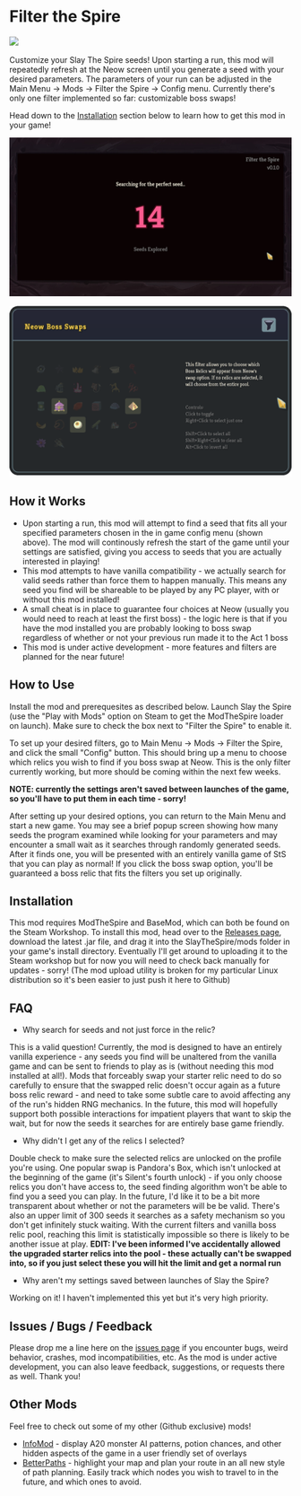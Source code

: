 # Filter the Spire
![](https://img.shields.io/github/v/release/casey-c/FilterTheSpire?color=242634&logo=github&style=flat-square)

Customize your Slay The Spire seeds! Upon starting a run, this mod will repeatedly refresh at the Neow screen until you generate a seed with your desired parameters. The parameters of your run can be adjusted in the Main Menu -> Mods -> Filter the Spire -> Config menu. Currently there's only one filter implemented so far: customizable boss swaps!

Head down to the [Installation](#installation) section below to learn how to get this mod in your game!

![Loading](github/loading.png)

![Config](github/config_small_v2.png)

## How it Works

* Upon starting a run, this mod will attempt to find a seed that fits all your specified parameters chosen in the in game config menu (shown above). The mod will continously refresh the start of the game until your settings are satisfied, giving you access to seeds that you are actually interested in playing!
* This mod attempts to have vanilla compatibility - we actually search for valid seeds rather than force them to happen manually. This means any seed you find will be shareable to be played by any PC player, with or without this mod installed!
* A small cheat is in place to guarantee four choices at Neow (usually you would need to reach at least the first boss) - the logic here is that if you have the mod installed you are probably looking to boss swap regardless of whether or not your previous run made it to the Act 1 boss
* This mod is under active development - more features and filters are planned for the near future!

## How to Use

Install the mod and prerequesites as described below. Launch Slay the Spire (use the "Play with Mods" option on Steam to get the ModTheSpire loader on launch). Make sure to check the box next to "Filter the Spire" to enable it. 

To set up your desired filters, go to Main Menu -> Mods -> Filter the Spire, and click the small "Config" button. This should bring up a menu to choose which relics you wish to find if you boss swap at Neow. This is the only filter currently working, but more should be coming within the next few weeks.

**NOTE: currently the settings aren't saved between launches of the game, so you'll have to put them in each time - sorry!**

After setting up your desired options, you can return to the Main Menu and start a new game. You may see a brief popup screen showing how many seeds the program examined while looking for your parameters and may encounter a small wait as it searches through randomly generated seeds. After it finds one, you will be presented with an entirely vanilla game of StS that you can play as normal! If you click the boss swap option, you'll be guaranteed a boss relic that fits the filters you set up originally.


## Installation

This mod requires ModTheSpire and BaseMod, which can both be found on the Steam Workshop. To install this mod, head over to the [Releases page](https://github.com/casey-c/FilterTheSpire/releases), download the latest .jar file, and drag it into the SlayTheSpire/mods folder in your game's install directory. Eventually I'll get around to uploading it to the Steam workshop but for now you will need to check back manually for updates - sorry! (The mod upload utility is broken for my particular Linux distribution so it's been easier to just push it here to Github)

## FAQ

* Why search for seeds and not just force in the relic? 

This is a valid question! Currently, the mod is designed to have an entirely vanilla experience - any seeds you find will be unaltered from the vanilla game and can be sent to friends to play as is (without needing this mod installed at all!). Mods that forceably swap your starter relic need to do so carefully to ensure that the swapped relic doesn't occur again as a future boss relic reward - and need to take some subtle care to avoid affecting any of the run's hidden RNG mechanics. In the future, this mod will hopefully support both possible interactions for impatient players that want to skip the wait, but for now the seeds it searches for are entirely base game friendly.

* Why didn't I get any of the relics I selected?

Double check to make sure the selected relics are unlocked on the profile you're using. One popular swap is Pandora's Box, which isn't unlocked at the beginning of the game (it's Silent's fourth unlock) - if you only choose relics you don't have access to, the seed finding algorithm won't be able to find you a seed you can play. In the future, I'd like it to be a bit more transparent about whether or not the parameters will be be valid. There's also an upper limit of 300 seeds it searches as a safety mechanism so you don't get infinitely stuck waiting. With the current filters and vanilla boss relic pool, reaching this limit is statistically impossible so there is likely to be another issue at play. **EDIT: I've been informed I've accidentally allowed the upgraded starter relics into the pool - these actually can't be swapped into, so if you just select these you will hit the limit and get a normal run**

* Why aren't my settings saved between launches of Slay the Spire?

Working on it! I haven't implemented this yet but it's very high priority.

## Issues / Bugs / Feedback

Please drop me a line here on the [issues page](https://github.com/casey-c/FilterTheSpire/issues) if you encounter bugs, weird behavior, crashes, mod incompatibilities, etc. As the mod is under active development, you can also leave feedback, suggestions, or requests there as well. Thank you!

## Other Mods

Feel free to check out some of my other (Github exclusive) mods!

* [InfoMod](https://github.com/casey-c/spiretool-infomod) - display A20 monster AI patterns, potion chances, and other hidden aspects of the game in a user friendly set of overlays
* [BetterPaths](https://github.com/casey-c/sts_betterpaths) - highlight your map and plan your route in an all new style of path planning. Easily track which nodes you wish to travel to in the future, and which ones to avoid.
